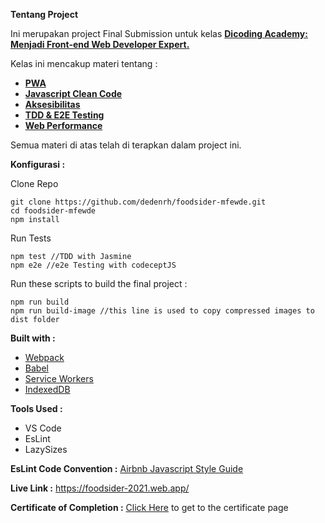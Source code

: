 **Tentang Project**

Ini merupakan project Final Submission untuk kelas [**Dicoding Academy: Menjadi Front-end Web Developer Expert.**](https://www.dicoding.com/academies/219)

Kelas ini mencakup materi tentang :

 - [**PWA**](https://web.dev/progressive-web-apps/)
 -  [**Javascript Clean Code**](https://github.com/ryanmcdermott/clean-code-javascript)
 - [**Aksesibilitas**](https://www.w3.org/WAI/fundamentals/accessibility-intro/)
 - [**TDD & E2E Testing**](https://en.wikipedia.org/wiki/Jasmine_%28JavaScript_testing_framework%29)
 - [**Web Performance**](https://www.thinkwithgoogle.com/intl/en-gb/marketing-strategies/app-and-mobile/milliseconds-earn-millions-why-mobile-speed-can-slow-or-grow-your-business/)

Semua materi di atas telah di terapkan dalam project ini.

**Konfigurasi :**

Clone Repo

   

    git clone https://github.com/dedenrh/foodsider-mfewde.git
    cd foodsider-mfewde
    npm install

Run Tests

    npm test //TDD with Jasmine
    npm e2e //e2e Testing with codeceptJS

Run these scripts to build the final project :

    npm run build
    npm run build-image //this line is used to copy compressed images to dist folder

**Built with :** 

 - [Webpack](https://webpack.js.org/)
 -  [Babel](https://babeljs.io/setup)
 - [Service Workers](https://developers.google.com/web/fundamentals/primers/service-workers)
 - [IndexedDB](https://developer.mozilla.org/en-US/docs/Web/API/IndexedDB_API)
 
 **Tools Used :**
 
 - VS Code
 - EsLint
 - LazySizes
 
 **EsLint Code Convention :**
[Airbnb Javascript Style Guide](https://github.com/airbnb/javascript)

**Live Link :**
https://foodsider-2021.web.app/ 

**Certificate of Completion :** 
[Click Here](https://www.dicoding.com/certificates/ERZR4MD2MZYV) to get to the certificate page


